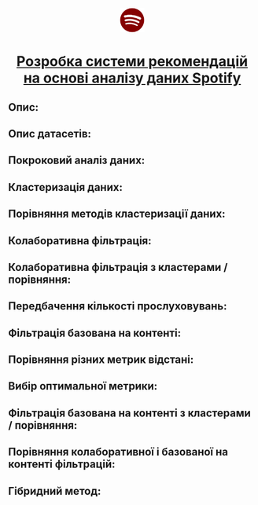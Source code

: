 <p align="center">
<img src="images/logo_marron.png" width="50px" />
</p>

<h1 align="center">
<ins>
Розробка системи рекомендацій на основі аналізу даних Spotify
</ins>
</h1>

<h2>Опис: </h2>

<h2>Опис датасетів: </h2>

<h2>Покроковий аналіз даних: </h2>

<h2>Кластеризація даних: </h2>

<h2>Порівняння методів кластеризації даних: </h2>

<h2>Колаборативна фільтрація: </h2>

<h2>Колаборативна фільтрація з кластерами / порівняння: </h2>

<h2>Передбачення кількості прослуховувань: </h2>

<h2>Фільтрація базована на контенті: </h2>

<h2>Порівняння різних метрик відстані: </h2>

<h2>Вибір оптимальної метрики: </h2>

<h2>Фільтрація базована на контенті з кластерами / порівняння: </h2>

<h2>Порівняння колаборативної і базованої на контенті фільтрацій: </h2>

<h2>Гібридний метод: </h2>

